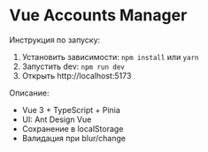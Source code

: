 # Vue Accounts Manager


Инструкция по запуску:


1. Установить зависимости: `npm install` или `yarn`
2. Запустить dev: `npm run dev`
3. Открыть http://localhost:5173


Описание:
- Vue 3 + TypeScript + Pinia
- UI: Ant Design Vue
- Сохранение в localStorage
- Валидация при blur/change